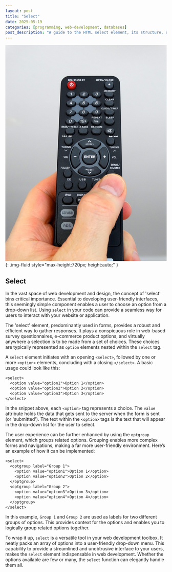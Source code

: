 ```yaml
---
layout: post
title: "Select"
date: 2025-05-19
categories: [programming, web-development, databases]
post_description: "A guide to the HTML select element, its structure, usage in forms, and techniques for enhancing user experience in web development."
---
```


![Image](/assets/g41611eea173b21788ebe9c643c660c1f782dfa7e03b82d8491ed439391bbb5f48bf366e389e2a85f5dda6c861db1b7aa45d51e4aa63d28ca26132790db2e88c5_1280.jpg){: .img-fluid style="max-height:720px; height:auto;" }

## Select

In the vast space of web development and design, the concept of 'select' bins critical importance. Essential to developing user-friendly interfaces, this seemingly simple component enables a user to choose an option from a drop-down list. Using `select` in your code can provide a seamless way for users to interact with your website or application.

The 'select' element, predominantly used in forms, provides a robust and efficient way to gather responses. It plays a conspicuous role in web-based survey questionnaires, e-commerce product options, and virtually anywhere a selection is to be made from a set of choices. These choices are typically represented as `option` elements nested within the `select` tag.

A `select` element initiates with an opening `<select>`, followed by one or more `<option>` elements, concluding with a closing `</select>`. A basic usage could look like this:

```
<select>
  <option value="option1">Option 1</option>
  <option value="option2">Option 2</option>
  <option value="option3">Option 3</option>
</select>
```

In the snippet above, each `<option>` tag represents a choice. The `value` attribute holds the data that gets sent to the server when the form is sent (or 'submitted'). The text within the `<option>` tags is the text that will appear in the drop-down list for the user to select.

The user experience can be further enhanced by using the `optgroup` element, which groups related options. Grouping enables more complex forms and navigations, making a far more user-friendly environment. Here’s an example of how it can be implemented:

```
<select>
  <optgroup label="Group 1">
    <option value="option1">Option 1</option>
    <option value="option2">Option 2</option>
  </optgroup>
  <optgroup label="Group 2">
    <option value="option3">Option 3</option>
    <option value="option4">Option 4</option>
  </optgroup>
</select>
```

In this example, `Group 1` and `Group 2` are used as labels for two different groups of options. This provides context for the options and enables you to logically group related options together.

To wrap it up, `select` is a versatile tool in your web development toolbox. It neatly packs an array of options into a user-friendly drop-down menu. This capability to provide a streamlined and unobtrusive interface to your users, makes the `select` element indispensable in web development. Whether the options available are few or many, the `select` function can elegantly handle them all.
